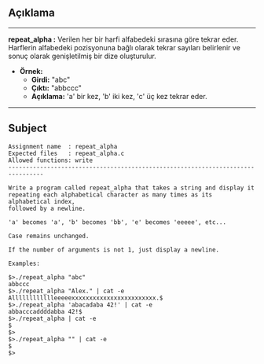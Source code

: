 ## Açıklama

---

**repeat_alpha :** Verilen her bir harfi alfabedeki sırasına göre tekrar eder. Harflerin alfabedeki pozisyonuna bağlı olarak tekrar sayıları belirlenir ve sonuç olarak genişletilmiş bir dize oluşturulur.

- **Örnek:**
  - **Girdi:** "abc"
  - **Çıktı:** "abbccc"
  - **Açıklama:** 'a' bir kez, 'b' iki kez, 'c' üç kez tekrar eder.

---

## Subject

```
Assignment name  : repeat_alpha
Expected files   : repeat_alpha.c
Allowed functions: write
--------------------------------------------------------------------------------

Write a program called repeat_alpha that takes a string and display it
repeating each alphabetical character as many times as its alphabetical index,
followed by a newline.

'a' becomes 'a', 'b' becomes 'bb', 'e' becomes 'eeeee', etc...

Case remains unchanged.

If the number of arguments is not 1, just display a newline.

Examples:

$>./repeat_alpha "abc"
abbccc
$>./repeat_alpha "Alex." | cat -e
Alllllllllllleeeeexxxxxxxxxxxxxxxxxxxxxxxx.$
$>./repeat_alpha 'abacadaba 42!' | cat -e
abbacccaddddabba 42!$
$>./repeat_alpha | cat -e
$
$>
$>./repeat_alpha "" | cat -e
$
$>
```
